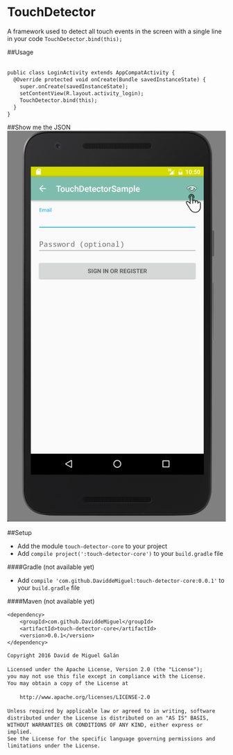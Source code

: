# TouchDetector
A framework used to detect all touch events in the screen with a single line in your code `TouchDetector.bind(this);`

##Usage
````

public class LoginActivity extends AppCompatActivity {
  @Override protected void onCreate(Bundle savedInstanceState) {
    super.onCreate(savedInstanceState);
    setContentView(R.layout.activity_login);
    TouchDetector.bind(this);
  }
}

````

##Show me the JSON
![Alt text](/sample/screenshots/screenshot_showme_the_json.png?raw=true "Show me the JSON")

##Setup
- Add the module `touch-detector-core` to your project
- Add `compile project(':touch-detector-core')` to your `build.gradle` file

####Gradle (not available yet)
- Add `compile 'com.github.DaviddeMiguel:touch-detector-core:0.0.1'` to your `build.gradle` file

####Maven (not available yet)
````
<dependency>
    <groupId>com.github.DaviddeMiguel</groupId>
    <artifactId>touch-detector-core</artifactId>
    <version>0.0.1</version>
</dependency>
````


````
Copyright 2016 David de Miguel Galán

Licensed under the Apache License, Version 2.0 (the "License");
you may not use this file except in compliance with the License.
You may obtain a copy of the License at

    http://www.apache.org/licenses/LICENSE-2.0

Unless required by applicable law or agreed to in writing, software
distributed under the License is distributed on an "AS IS" BASIS,
WITHOUT WARRANTIES OR CONDITIONS OF ANY KIND, either express or implied.
See the License for the specific language governing permissions and
limitations under the License.
````
